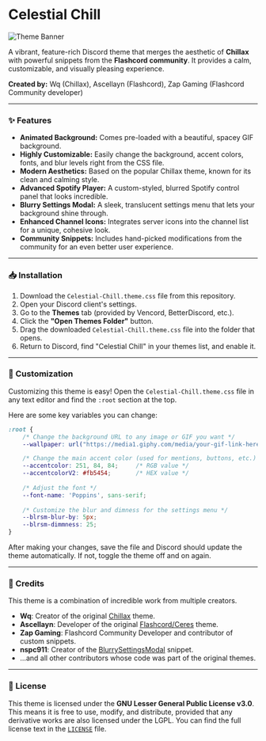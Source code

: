 # Celestial Chill

![Theme Banner](https://i.imgur.com/your-banner-image-link.png) <!-- Optional: Create and link to a cool banner image! -->

A vibrant, feature-rich Discord theme that merges the aesthetic of **Chillax** with powerful snippets from the **Flashcord community**. It provides a calm, customizable, and visually pleasing experience.

**Created by:** Wq (Chillax), Ascellayn (Flashcord), Zap Gaming (Flashcord Community developer)

---

### ✨ Features

*   **Animated Background:** Comes pre-loaded with a beautiful, spacey GIF background.
*   **Highly Customizable:** Easily change the background, accent colors, fonts, and blur levels right from the CSS file.
*   **Modern Aesthetics:** Based on the popular Chillax theme, known for its clean and calming style.
*   **Advanced Spotify Player:** A custom-styled, blurred Spotify control panel that looks incredible.
*   **Blurry Settings Modal:** A sleek, translucent settings menu that lets your background shine through.
*   **Enhanced Channel Icons:** Integrates server icons into the channel list for a unique, cohesive look.
*   **Community Snippets:** Includes hand-picked modifications from the community for an even better user experience.

---

### 📥 Installation

1.  Download the `Celestial-Chill.theme.css` file from this repository.
2.  Open your Discord client's settings.
3.  Go to the **Themes** tab (provided by Vencord, BetterDiscord, etc.).
4.  Click the **"Open Themes Folder"** button.
5.  Drag the downloaded `Celestial-Chill.theme.css` file into the folder that opens.
6.  Return to Discord, find "Celestial Chill" in your themes list, and enable it.

---

### 🎨 Customization

Customizing this theme is easy! Open the `Celestial-Chill.theme.css` file in any text editor and find the `:root` section at the top.

Here are some key variables you can change:

```css
:root {
    /* Change the background URL to any image or GIF you want */
    --wallpaper: url("https://media1.giphy.com/media/your-gif-link-here.gif");

    /* Change the main accent color (used for mentions, buttons, etc.) */
    --accentcolor: 251, 84, 84;     /* RGB value */
    --accentcolorV2: #fb5454;       /* HEX value */
    
    /* Adjust the font */
    --font-name: 'Poppins', sans-serif;
    
    /* Customize the blur and dimness for the settings menu */
    --blrsm-blur-by: 5px;
    --blrsm-dimmness: 25;
}
```

After making your changes, save the file and Discord should update the theme automatically. If not, toggle the theme off and on again.

---

### 📜 Credits

This theme is a combination of incredible work from multiple creators.
*   **Wq**: Creator of the original [Chillax](https://github.com/warrayquipsome/Chillax) theme.
*   **Ascellayn**: Developer of the original [Flashcord/Ceres](https://sirio-network.com/) theme.
*   **Zap Gaming**: Flashcord Community Developer and contributor of custom snippets.
*   **nspc911**: Creator of the [BlurrySettingsModal](https://github.com/nspc911/themes/tree/main/vencord/BlurrySettingsModal.theme.css) snippet.
*   ...and all other contributors whose code was part of the original themes.

---

### 📄 License

This theme is licensed under the **GNU Lesser General Public License v3.0**. This means it is free to use, modify, and distribute, provided that any derivative works are also licensed under the LGPL. You can find the full license text in the [`LICENSE`](./LICENSE) file.
